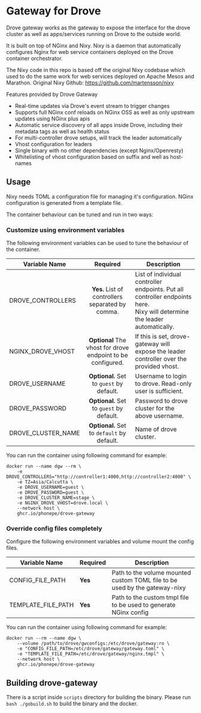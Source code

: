 # Gateway for Drove

Drove gateway works as the gateway to expose the interface for the drove cluster as well as apps/services running on Drove to the outside world.

It is built on top of NGinx and Nixy. Nixy is a daemon that automatically configures Nginx for web service containers deployed on the Drove container orchestrator.

The Nixy code in this repo is based off the original Nixy codebase which used to do the same work for web services deployed on Apache Mesos and Marathon. Original Nixy Github: https://github.com/martensson/nixy

Features provided by Drove Gateway
- Real-time updates via Drove's event stream to trigger changes
- Supports full NGinx conf reloads on NGinx OSS as well as only upstream updates using NGinx plus apis
- Automatic service discovery of all apps inside Drove, including their metadata tags as well as health status
- For multi-controller drove setups, will track the leader automatically
- Vhost configuration for leaders
- Single binary with no other dependencies (except Nginx/Openresty)
- Whitelisting of vhost configuration based on suffix and well as host-names

## Usage
Nixy needs TOML a configuration file for managing it's configuration. NGinx configuration is generated from a template file.

The container behaviour can be tuned and run in two ways:

### Customize using environment variables
The following environment variables can be used to tune the behaviour of the container.


| Variable Name     |                           Required                          | Description                                                                                                                    |
|-------------------|:-----------------------------------------------------------:|--------------------------------------------------------------------------------------------------------------------------------|
| DROVE_CONTROLLERS |       **Yes.** List of controllers separated by comma.      | List of individual controller endpoints. Put all controller endpoints here. <br> Nixy will determine the leader automatically. |
| NGINX_DROVE_VHOST | **Optional** The vhost for drove endpoint to be configured. | If this is set, drove-gateway  will expose the leader controller over the provided vhost.                                                |
| DROVE_USERNAME    |           **Optional.** Set to `guest` by default.          | Username to login to drove. Read-only user is sufficient.                                                                      |
| DROVE_PASSWORD    |           **Optional.** Set to `guest` by default.          | Password to drove cluster for the above username.|
| DROVE_CLUSTER_NAME    |           **Optional.** Set to `default` by default.          | Name of drove cluster.|


You can run the container using following command for example:

```shell
docker run --name dgw --rm \
    -e DROVE_CONTROLLERS="http://controller1:4000,http://controller2:4000" \
    -e TZ=Asia/Calcutta \
    -e DROVE_USERNAME=guest \
    -e DROVE_PASSWORD=guest \
    -e DROVE_CLUSTER_NAME=stage \
    -e NGINX_DROVE_VHOST=drove.local \
    --network host \
    ghcr.io/phonepe/drove-gateway
```

### Override config files completely
Configure the following environment variables and volume mount the config files.

|Variable Name|Required|Description|
|-------------|--------|-------------|
| CONFIG_FILE_PATH | **Yes** | Path to the volume mounted custom TOML file to be used by the gateway-nixy|
| TEMPLATE_FILE_PATH | **Yes** | Path to the custom tmpl file to be used to generate NGinx config |

You can run the container using following command for example:
```shell
docker run --rm --name dgw \
    --volume /path/to/drove/gwconfigs:/etc/drove/gateway:ro \
    -e "CONFIG_FILE_PATH=/etc/drove/gateway/gateway.toml" \
    -e "TEMPLATE_FILE_PATH=/etc/drove/gateway/nginx.tmpl" \
    --network host \
    ghcr.io/phonepe/drove-gateway
```

## Building drove-gateway

There is a script inside `scripts` directory for building the binary. Please run `bash ./gobuild.sh` to build the binary and the docker.

